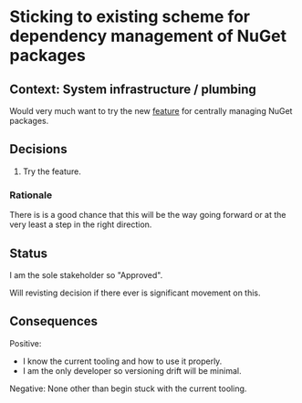 # Sticking to existing scheme for dependency management of NuGet packages

## Context: System infrastructure / plumbing

Would very much want to try the new [feature](https://learn.microsoft.com/en-us/nuget/consume-packages/Central-Package-Management) for centrally managing NuGet packages.

## Decisions

1. Try the feature.

### Rationale

There is is a good chance that this will be the way going forward or at the very least a step in the right direction.

## Status

I am the sole stakeholder so "Approved".

Will revisting decision if there ever is significant movement on this.

## Consequences

Positive:

- I know the current tooling and how to use it properly.
- I am the only developer so versioning drift will be minimal.

Negative: None other than begin stuck with the current tooling.

